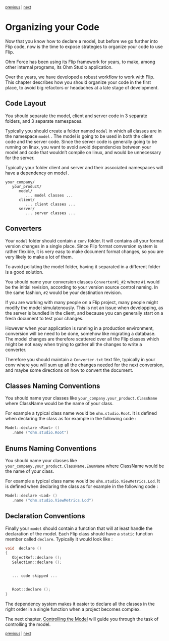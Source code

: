 <p><sup><a href="declare.md">previous</a> | <a href="control.md">next</a></sup></p>

<h1>Organizing your Code</h1>

<p>Now that you know how to declare a model, but before we go further into Flip code, now is the time to expose strategies to organize your code to use Flip.</p>

<p>Ohm Force has been using its Flip framework for years, to make, among other internal programs, its Ohm Studio application.</p>

<p>Over the years, we have developed a robust workflow to work with Flip. This chapter describes how you should organize your code in the first place, to avoid big refactors or headaches at a late stage of development.</p>

<h2 id="layout">Code Layout</h2>

<p>You should separate the model, client and server code in 3 separate folders, and 3 separate namespaces.</p>

<p>Typically you should create a folder named <code>model</code> in which all classes are in the namespace <code>model</code> . The model is going to be used in both the client code and the server code. Since the server code is generally going to be running on linux, you want to avoid avoid dependencies between your model and code that wouldn’t compile on linux, and would be unnecessary for the server.</p>

<p>Typically your folder client and server and their associated namespaces will have a dependency on model .</p>

```
your_company/
   your_product/
      model/
         ... model classes ...
      client/
         ... client classes ...
      server/
         ... server classes ...
```

<h2 id="converters">Converters</h2>

<p>Your <code>model</code> folder should contain a <code>conv</code> folder. It will contains all your format version changes in a single place. Since Flip format conversion system is rather flexible, it is very easy to make document format changes, so you are very likely to make a lot of them.</p>

<p>To avoid polluting the model folder, having it separated in a different folder is a good solution.</p>

<p>You should name your conversion classes <code>Converter#1_#2</code> where <code>#1</code> would be the initial revision, according to your version source control naming. In the same fashion, <code>#2</code> would be your destination revision.</p>

<p>If you are working with many people on a Flip project, many people might modify the model simulatenously. This is not an issue when developping, as the server is bundled in the client, and because you can generally start on a fresh document to test your changes.</p>

<p>However when your application is running in a production environment, conversion will be need to be done, somehow like migrating a database. The model changes are therefore scattered over all the Flip classes which might be not easy when trying to gather all the changes to write a converter.</p>

<p>Therefore you should maintain a <code>Converter.txt</code> text file, typically in your conv where you will sum up all the changes needed for the next conversion, and maybe some directions on how to convert the document.</p>

<h2 id="class">Classes Naming Conventions</h2>

<p>You should name your classes like <code>your_company.your_product.ClassName</code> where ClassName would be the name of your class.</p>

<p>For example a typical class name would be <code>ohm.studio.Root</code>. It is defined when declaring the class as for example in the following code :</p>

```c++
Model::declare <Root> ()
   .name ("ohm.studio.Root")
```

<h2 id="enum">Enums Naming Conventions</h2>

<p>You should name your classes like <code>your_company.your_product.ClassName.EnumName</code> where ClassName would be the name of your class.</p>

<p>For example a typical class name would be <code>ohm.studio.ViewMetrics.Lod</code>. It is defined when declaring the class as for example in the following code :</p>

```c++
Model::declare <Lod> ()
   .name ("ohm.studio.ViewMetrics.Lod")
```

<h2 id="declaration">Declaration Conventions</h2>

<p>Finally your <code>model</code> should contain a function that will at least handle the declaration of the model. Each Flip class should have a <code>static</code> function member called <code>declare</code>. Typically it would look like :</p>

```c++
void  declare ()
{
   ObjectRef::declare ();
   Selection::declare ();


   ... code skipped ...


   Root::declare ();
}
```

<p>The dependency system makes it easier to declare all the classes in the right order in a single function when a project becomes complex.</p>

<p>The next chapter, <a href="../guide/control.md">Controlling the Model</a> will guide you through the task of controlling the model.</p>

<p><sup><a href="declare.md">previous</a> | <a href="control.md">next</a></sup></p>

